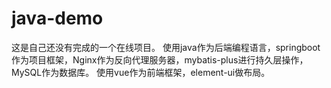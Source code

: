 # java-demo
这是自己还没有完成的一个在线项目。
使用java作为后端编程语言，springboot作为项目框架，Nginx作为反向代理服务器，mybatis-plus进行持久层操作，MySQL作为数据库。
使用vue作为前端框架，element-ui做布局。
